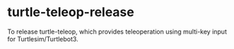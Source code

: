 # turtle-teleop-release
To release turtle-teleop, which provides teleoperation using multi-key input for Turtlesim/Turtlebot3.
